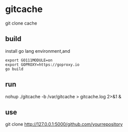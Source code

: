 # gitcache
git clone cache

## build

install go lang environment,and

```shell
export GO111MODULE=on
export GOPROXY=https://goproxy.io
go build
```

## run

nohup ./gitcache  -b /var/gitcache > gitcache.log 2>&1 &

## use

git clone http://127.0.0.1:5000/github.com/yourrepository